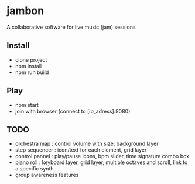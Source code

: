 # jambon

A collaborative software for live music (jam) sessions


## Install

- clone project
- npm install
- npm run build


## Play

- npm start
- join with browser (connect to [ip_adress]:8080)


## TODO

- orchestra map : control volume with size, background layer
- step sequencer : icon/text for each element, grid layer
- control pannel : play/pause icons, bpm slider, time signature combo box
- piano roll : keyboard layer, grid layer, multiple octaves and scroll, link to a specific synth
- group awareness features
